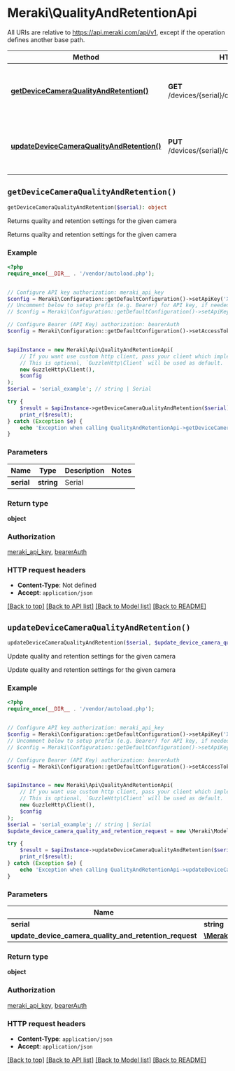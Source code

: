 # Meraki\QualityAndRetentionApi

All URIs are relative to https://api.meraki.com/api/v1, except if the operation defines another base path.

| Method | HTTP request | Description |
| ------------- | ------------- | ------------- |
| [**getDeviceCameraQualityAndRetention()**](QualityAndRetentionApi.md#getDeviceCameraQualityAndRetention) | **GET** /devices/{serial}/camera/qualityAndRetention | Returns quality and retention settings for the given camera |
| [**updateDeviceCameraQualityAndRetention()**](QualityAndRetentionApi.md#updateDeviceCameraQualityAndRetention) | **PUT** /devices/{serial}/camera/qualityAndRetention | Update quality and retention settings for the given camera |


## `getDeviceCameraQualityAndRetention()`

```php
getDeviceCameraQualityAndRetention($serial): object
```

Returns quality and retention settings for the given camera

Returns quality and retention settings for the given camera

### Example

```php
<?php
require_once(__DIR__ . '/vendor/autoload.php');


// Configure API key authorization: meraki_api_key
$config = Meraki\Configuration::getDefaultConfiguration()->setApiKey('X-Cisco-Meraki-API-Key', 'YOUR_API_KEY');
// Uncomment below to setup prefix (e.g. Bearer) for API key, if needed
// $config = Meraki\Configuration::getDefaultConfiguration()->setApiKeyPrefix('X-Cisco-Meraki-API-Key', 'Bearer');

// Configure Bearer (API Key) authorization: bearerAuth
$config = Meraki\Configuration::getDefaultConfiguration()->setAccessToken('YOUR_ACCESS_TOKEN');


$apiInstance = new Meraki\Api\QualityAndRetentionApi(
    // If you want use custom http client, pass your client which implements `GuzzleHttp\ClientInterface`.
    // This is optional, `GuzzleHttp\Client` will be used as default.
    new GuzzleHttp\Client(),
    $config
);
$serial = 'serial_example'; // string | Serial

try {
    $result = $apiInstance->getDeviceCameraQualityAndRetention($serial);
    print_r($result);
} catch (Exception $e) {
    echo 'Exception when calling QualityAndRetentionApi->getDeviceCameraQualityAndRetention: ', $e->getMessage(), PHP_EOL;
}
```

### Parameters

| Name | Type | Description  | Notes |
| ------------- | ------------- | ------------- | ------------- |
| **serial** | **string**| Serial | |

### Return type

**object**

### Authorization

[meraki_api_key](../../README.md#meraki_api_key), [bearerAuth](../../README.md#bearerAuth)

### HTTP request headers

- **Content-Type**: Not defined
- **Accept**: `application/json`

[[Back to top]](#) [[Back to API list]](../../README.md#endpoints)
[[Back to Model list]](../../README.md#models)
[[Back to README]](../../README.md)

## `updateDeviceCameraQualityAndRetention()`

```php
updateDeviceCameraQualityAndRetention($serial, $update_device_camera_quality_and_retention_request): object
```

Update quality and retention settings for the given camera

Update quality and retention settings for the given camera

### Example

```php
<?php
require_once(__DIR__ . '/vendor/autoload.php');


// Configure API key authorization: meraki_api_key
$config = Meraki\Configuration::getDefaultConfiguration()->setApiKey('X-Cisco-Meraki-API-Key', 'YOUR_API_KEY');
// Uncomment below to setup prefix (e.g. Bearer) for API key, if needed
// $config = Meraki\Configuration::getDefaultConfiguration()->setApiKeyPrefix('X-Cisco-Meraki-API-Key', 'Bearer');

// Configure Bearer (API Key) authorization: bearerAuth
$config = Meraki\Configuration::getDefaultConfiguration()->setAccessToken('YOUR_ACCESS_TOKEN');


$apiInstance = new Meraki\Api\QualityAndRetentionApi(
    // If you want use custom http client, pass your client which implements `GuzzleHttp\ClientInterface`.
    // This is optional, `GuzzleHttp\Client` will be used as default.
    new GuzzleHttp\Client(),
    $config
);
$serial = 'serial_example'; // string | Serial
$update_device_camera_quality_and_retention_request = new \Meraki\Model\UpdateDeviceCameraQualityAndRetentionRequest(); // \Meraki\Model\UpdateDeviceCameraQualityAndRetentionRequest

try {
    $result = $apiInstance->updateDeviceCameraQualityAndRetention($serial, $update_device_camera_quality_and_retention_request);
    print_r($result);
} catch (Exception $e) {
    echo 'Exception when calling QualityAndRetentionApi->updateDeviceCameraQualityAndRetention: ', $e->getMessage(), PHP_EOL;
}
```

### Parameters

| Name | Type | Description  | Notes |
| ------------- | ------------- | ------------- | ------------- |
| **serial** | **string**| Serial | |
| **update_device_camera_quality_and_retention_request** | [**\Meraki\Model\UpdateDeviceCameraQualityAndRetentionRequest**](../Model/UpdateDeviceCameraQualityAndRetentionRequest.md)|  | [optional] |

### Return type

**object**

### Authorization

[meraki_api_key](../../README.md#meraki_api_key), [bearerAuth](../../README.md#bearerAuth)

### HTTP request headers

- **Content-Type**: `application/json`
- **Accept**: `application/json`

[[Back to top]](#) [[Back to API list]](../../README.md#endpoints)
[[Back to Model list]](../../README.md#models)
[[Back to README]](../../README.md)
